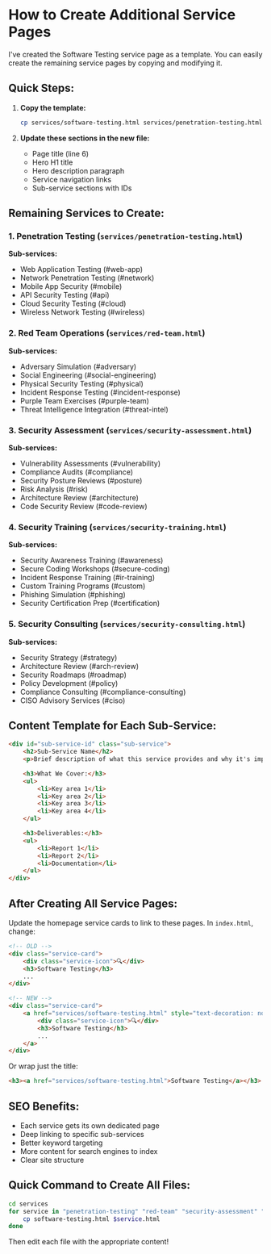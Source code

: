 # How to Create Additional Service Pages

I've created the Software Testing service page as a template. You can easily create the remaining service pages by copying and modifying it.

## Quick Steps:

1. **Copy the template:**
   ```bash
   cp services/software-testing.html services/penetration-testing.html
   ```

2. **Update these sections in the new file:**
   - Page title (line 6)
   - Hero H1 title
   - Hero description paragraph
   - Service navigation links
   - Sub-service sections with IDs

## Remaining Services to Create:

### 1. Penetration Testing (`services/penetration-testing.html`)
**Sub-services:**
- Web Application Testing (#web-app)
- Network Penetration Testing (#network)
- Mobile App Security (#mobile)
- API Security Testing (#api)
- Cloud Security Testing (#cloud)
- Wireless Network Testing (#wireless)

### 2. Red Team Operations (`services/red-team.html`)
**Sub-services:**
- Adversary Simulation (#adversary)
- Social Engineering (#social-engineering)
- Physical Security Testing (#physical)
- Incident Response Testing (#incident-response)
- Purple Team Exercises (#purple-team)
- Threat Intelligence Integration (#threat-intel)

### 3. Security Assessment (`services/security-assessment.html`)
**Sub-services:**
- Vulnerability Assessments (#vulnerability)
- Compliance Audits (#compliance)
- Security Posture Reviews (#posture)
- Risk Analysis (#risk)
- Architecture Review (#architecture)
- Code Security Review (#code-review)

### 4. Security Training (`services/security-training.html`)
**Sub-services:**
- Security Awareness Training (#awareness)
- Secure Coding Workshops (#secure-coding)
- Incident Response Training (#ir-training)
- Custom Training Programs (#custom)
- Phishing Simulation (#phishing)
- Security Certification Prep (#certification)

### 5. Security Consulting (`services/security-consulting.html`)
**Sub-services:**
- Security Strategy (#strategy)
- Architecture Review (#arch-review)
- Security Roadmaps (#roadmap)
- Policy Development (#policy)
- Compliance Consulting (#compliance-consulting)
- CISO Advisory Services (#ciso)

## Content Template for Each Sub-Service:

```html
<div id="sub-service-id" class="sub-service">
    <h2>Sub-Service Name</h2>
    <p>Brief description of what this service provides and why it's important.</p>

    <h3>What We Cover:</h3>
    <ul>
        <li>Key area 1</li>
        <li>Key area 2</li>
        <li>Key area 3</li>
        <li>Key area 4</li>
    </ul>

    <h3>Deliverables:</h3>
    <ul>
        <li>Report 1</li>
        <li>Report 2</li>
        <li>Documentation</li>
    </ul>
</div>
```

## After Creating All Service Pages:

Update the homepage service cards to link to these pages. In `index.html`, change:

```html
<!-- OLD -->
<div class="service-card">
    <div class="service-icon">🔍</div>
    <h3>Software Testing</h3>
    ...
</div>

<!-- NEW -->
<div class="service-card">
    <a href="services/software-testing.html" style="text-decoration: none; color: inherit;">
        <div class="service-icon">🔍</div>
        <h3>Software Testing</h3>
        ...
    </a>
</div>
```

Or wrap just the title:
```html
<h3><a href="services/software-testing.html">Software Testing</a></h3>
```

## SEO Benefits:

- Each service gets its own dedicated page
- Deep linking to specific sub-services
- Better keyword targeting
- More content for search engines to index
- Clear site structure

## Quick Command to Create All Files:

```bash
cd services
for service in "penetration-testing" "red-team" "security-assessment" "security-training" "security-consulting"; do
    cp software-testing.html $service.html
done
```

Then edit each file with the appropriate content!
